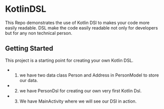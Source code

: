 # KotlinDSL
This Repo demonstrates the use of Kotlin DSl to makes your code more easily readable.
DSL make the code easily readable not only for developers but for any non technical person.

## Getting Started

This project is a starting point for creating your own Kotlin DSL.

- 1. we have two data class Person and Address in PersonModel to store our data.
- 2. we have PersonDsl for creating our own very first Kotlin Dsl.
- 3. We have MainActivity where we will see our DSl in action.
